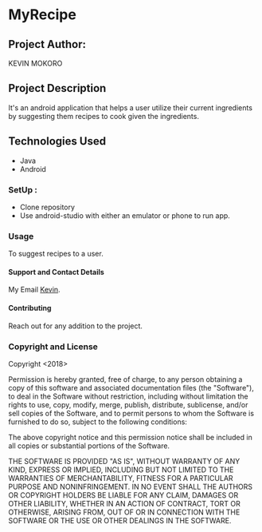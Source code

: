 # MyRecipe

## Project Author:
KEVIN MOKORO

## Project Description
It's an android application that helps a user utilize their current ingredients by suggesting them recipes to cook given the ingredients.

## Technologies Used
* Java
* Android


### SetUp :

* Clone repository
* Use android-studio with either an emulator or phone to run app.


### Usage
To suggest recipes to a user.

#### Support and Contact Details
My Email [Kevin](klosvoke1@gmail.com).

#### Contributing
Reach out for any addition to the project.

### Copyright and License
Copyright <2018>

Permission is hereby granted, free of charge, to any person obtaining a copy of this software and associated documentation files (the "Software"), to deal in the Software without restriction, including without limitation the rights to use, copy, modify, merge, publish, distribute, sublicense, and/or sell copies of the Software, and to permit persons to whom the Software is furnished to do so, subject to the following conditions:

The above copyright notice and this permission notice shall be included in all copies or substantial portions of the Software.

THE SOFTWARE IS PROVIDED "AS IS", WITHOUT WARRANTY OF ANY KIND, EXPRESS OR IMPLIED, INCLUDING BUT NOT LIMITED TO THE WARRANTIES OF MERCHANTABILITY, FITNESS FOR A PARTICULAR PURPOSE AND NONINFRINGEMENT. IN NO EVENT SHALL THE AUTHORS OR COPYRIGHT HOLDERS BE LIABLE FOR ANY CLAIM, DAMAGES OR OTHER LIABILITY, WHETHER IN AN ACTION OF CONTRACT, TORT OR OTHERWISE, ARISING FROM, OUT OF OR IN CONNECTION WITH THE SOFTWARE OR THE USE OR OTHER DEALINGS IN THE SOFTWARE.